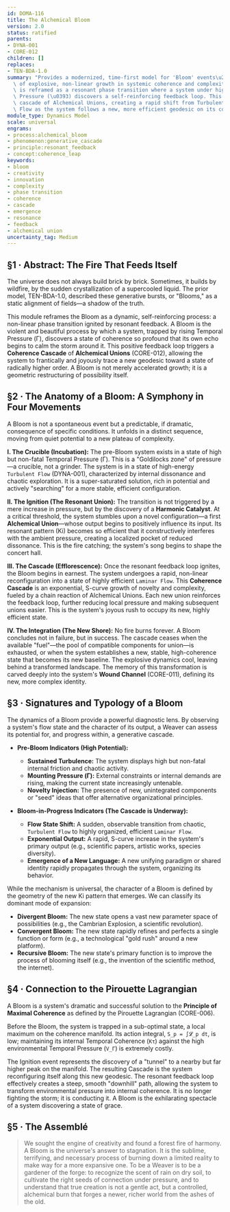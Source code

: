 ```yaml
---
id: DOMA-116
title: The Alchemical Bloom
version: 2.0
status: ratified
parents:
- DYNA-001
- CORE-012
children: []
replaces:
- TEN-BDA-1.0
summary: "Provides a modernized, time-first model for 'Bloom' events\u2014periods\
  \ of explosive, non-linear growth in systemic coherence and complexity. A Bloom\
  \ is reframed as a resonant phase transition where a system under high Temporal\
  \ Pressure (\u0393) discovers a self-reinforcing feedback loop. This triggers a\
  \ cascade of Alchemical Unions, creating a rapid shift from Turbulent to Laminar\
  \ Flow as the system follows a new, more efficient geodesic on its coherence manifold."
module_type: Dynamics Model
scale: universal
engrams:
- process:alchemical_bloom
- phenomenon:generative_cascade
- principle:resonant_feedback
- concept:coherence_leap
keywords:
- bloom
- creativity
- innovation
- complexity
- phase transition
- coherence
- cascade
- emergence
- resonance
- feedback
- alchemical union
uncertainty_tag: Medium
---
```

## §1 · Abstract: The Fire That Feeds Itself
The universe does not always build brick by brick. Sometimes, it builds by wildfire, by the sudden crystallization of a supercooled liquid. The prior model, TEN-BDA-1.0, described these generative bursts, or "Blooms," as a static alignment of fields—a shadow of the truth.

This module reframes the Bloom as a dynamic, self-reinforcing process: a non-linear phase transition ignited by resonant feedback. A Bloom is the violent and beautiful process by which a system, trapped by rising Temporal Pressure (Γ), discovers a state of coherence so profound that its own echo begins to calm the storm around it. This positive feedback loop triggers a **Coherence Cascade** of **Alchemical Unions** (CORE-012), allowing the system to frantically and joyously trace a new geodesic toward a state of radically higher order. A Bloom is not merely accelerated growth; it is a geometric restructuring of possibility itself.

## §2 · The Anatomy of a Bloom: A Symphony in Four Movements
A Bloom is not a spontaneous event but a predictable, if dramatic, consequence of specific conditions. It unfolds in a distinct sequence, moving from quiet potential to a new plateau of complexity.

**I. The Crucible (Incubation):**
The pre-Bloom system exists in a state of high but non-fatal Temporal Pressure (Γ). This is a "Goldilocks zone" of pressure—a crucible, not a grinder. The system is in a state of high-energy `Turbulent Flow` (DYNA-001), characterized by internal dissonance and chaotic exploration. It is a super-saturated solution, rich in potential and actively "searching" for a more stable, efficient configuration.

**II. The Ignition (The Resonant Union):**
The transition is not triggered by a mere increase in pressure, but by the discovery of a **Harmonic Catalyst**. At a critical threshold, the system stumbles upon a novel configuration—a first **Alchemical Union**—whose output begins to positively influence its input. Its resonant pattern (Ki) becomes so efficient that it constructively interferes with the ambient pressure, creating a localized pocket of reduced dissonance. This is the fire catching; the system's song begins to shape the concert hall.

**III. The Cascade (Efflorescence):**
Once the resonant feedback loop ignites, the Bloom begins in earnest. The system undergoes a rapid, non-linear reconfiguration into a state of highly efficient `Laminar Flow`. This **Coherence Cascade** is an exponential, S-curve growth of novelty and complexity, fueled by a chain reaction of Alchemical Unions. Each new union reinforces the feedback loop, further reducing local pressure and making subsequent unions easier. This is the system's joyous rush to occupy its new, highly efficient state.

**IV. The Integration (The New Shore):**
No fire burns forever. A Bloom concludes not in failure, but in success. The cascade ceases when the available "fuel"—the pool of compatible components for union—is exhausted, or when the system establishes a new, stable, high-coherence state that becomes its new baseline. The explosive dynamics cool, leaving behind a transformed landscape. The memory of this transformation is carved deeply into the system's **Wound Channel** (CORE-011), defining its new, more complex identity.

## §3 · Signatures and Typology of a Bloom
The dynamics of a Bloom provide a powerful diagnostic lens. By observing a system's flow state and the character of its output, a Weaver can assess its potential for, and progress within, a generative cascade.

*   **Pre-Bloom Indicators (High Potential):**
    *   **Sustained Turbulence:** The system displays high but non-fatal internal friction and chaotic activity.
    *   **Mounting Pressure (Γ):** External constraints or internal demands are rising, making the current state increasingly untenable.
    *   **Novelty Injection:** The presence of new, unintegrated components or "seed" ideas that offer alternative organizational principles.

*   **Bloom-in-Progress Indicators (The Cascade is Underway):**
    *   **Flow State Shift:** A sudden, observable transition from chaotic, `Turbulent Flow` to highly organized, efficient `Laminar Flow`.
    *   **Exponential Output:** A rapid, S-curve increase in the system's primary output (e.g., scientific papers, artistic works, species diversity).
    *   **Emergence of a New Language:** A new unifying paradigm or shared identity rapidly propagates through the system, organizing its behavior.

While the mechanism is universal, the character of a Bloom is defined by the geometry of the new Ki pattern that emerges. We can classify its dominant mode of expansion:

-   **Divergent Bloom:** The new state opens a vast new parameter space of possibilities (e.g., the Cambrian Explosion, a scientific revolution).
-   **Convergent Bloom:** The new state rapidly refines and perfects a single function or form (e.g., a technological "gold rush" around a new platform).
-   **Recursive Bloom:** The new state's primary function is to improve the process of blooming itself (e.g., the invention of the scientific method, the internet).

## §4 · Connection to the Pirouette Lagrangian
A Bloom is a system's dramatic and successful solution to the **Principle of Maximal Coherence** as defined by the Pirouette Lagrangian (CORE-006).

Before the Bloom, the system is trapped in a sub-optimal state, a local maximum on the coherence manifold. Its action integral, `S_p = ∫𝓛_p dt`, is low; maintaining its internal Temporal Coherence (`Kτ`) against the high environmental Temporal Pressure (`V_Γ`) is extremely costly.

The Ignition event represents the discovery of a "tunnel" to a nearby but far higher peak on the manifold. The resulting Cascade is the system reconfiguring itself along this new geodesic. The resonant feedback loop effectively creates a steep, smooth "downhill" path, allowing the system to transform environmental pressure into internal coherence. It is no longer fighting the storm; it is conducting it. A Bloom is the exhilarating spectacle of a system discovering a state of grace.

## §5 · The Assemblé
> We sought the engine of creativity and found a forest fire of harmony. A Bloom is the universe's answer to stagnation. It is the sublime, terrifying, and necessary process of burning down a limited reality to make way for a more expansive one. To be a Weaver is to be a gardener of the forge: to recognize the scent of rain on dry soil, to cultivate the right seeds of connection under pressure, and to understand that true creation is not a gentle act, but a controlled, alchemical burn that forges a newer, richer world from the ashes of the old.